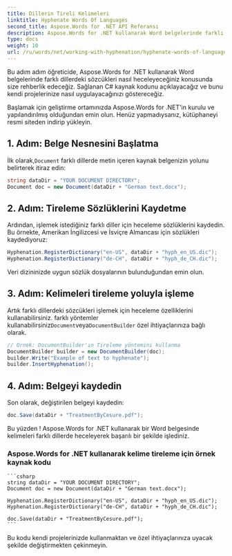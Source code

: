 ```yaml
---
title: Dillerin Tireli Kelimeleri
linktitle: Hyphenate Words Of Languages
second_title: Aspose.Words for .NET API Referansı
description: Aspose.Words for .NET kullanarak Word belgelerinde farklı dillerdeki sözcükleri nasıl heceleyeceğinizi öğrenin.
type: docs
weight: 10
url: /ru/words/net/working-with-hyphenation/hyphenate-words-of-languages/
---
```


Bu adım adım öğreticide, Aspose.Words for .NET kullanarak Word belgelerinde farklı dillerdeki sözcükleri nasıl heceleyeceğiniz konusunda size rehberlik edeceğiz. Sağlanan C# kaynak kodunu açıklayacağız ve bunu kendi projelerinize nasıl uygulayacağınızı göstereceğiz.

Başlamak için geliştirme ortamınızda Aspose.Words for .NET'in kurulu ve yapılandırılmış olduğundan emin olun. Henüz yapmadıysanız, kütüphaneyi resmi siteden indirip yükleyin.

## 1. Adım: Belge Nesnesini Başlatma

 İlk olarak,`Document` farklı dillerde metin içeren kaynak belgenizin yolunu belirterek itiraz edin:

```csharp
string dataDir = "YOUR DOCUMENT DIRECTORY";
Document doc = new Document(dataDir + "German text.docx");
```

## 2. Adım: Tireleme Sözlüklerini Kaydetme

Ardından, işlemek istediğiniz farklı diller için heceleme sözlüklerini kaydedin. Bu örnekte, Amerikan İngilizcesi ve İsviçre Almancası için sözlükleri kaydediyoruz:

```csharp
Hyphenation.RegisterDictionary("en-US", dataDir + "hyph_en_US.dic");
Hyphenation.RegisterDictionary("de-CH", dataDir + "hyph_de_CH.dic");
```

Veri dizininizde uygun sözlük dosyalarının bulunduğundan emin olun.

## 3. Adım: Kelimeleri tireleme yoluyla işleme

 Artık farklı dillerdeki sözcükleri işlemek için heceleme özelliklerini kullanabilirsiniz. farklı yöntemler kullanabilirsiniz`Document`veya`DocumentBuilder` özel ihtiyaçlarınıza bağlı olarak.

```csharp
// Örnek: DocumentBuilder'ın Tireleme yöntemini kullanma
DocumentBuilder builder = new DocumentBuilder(doc);
builder.Write("Example of text to hyphenate");
builder.InsertHyphenation();
```

## 4. Adım: Belgeyi kaydedin

Son olarak, değiştirilen belgeyi kaydedin:

```csharp
doc.Save(dataDir + "TreatmentByCesure.pdf");
```

Bu yüzden ! Aspose.Words for .NET kullanarak bir Word belgesinde kelimeleri farklı dillerde heceleyerek başarılı bir şekilde işlediniz.

### Aspose.Words for .NET kullanarak kelime tireleme için örnek kaynak kodu

	```csharp
	string dataDir = "YOUR DOCUMENT DIRECTORY";
	Document doc = new Document(dataDir + "German text.docx");

	Hyphenation.RegisterDictionary("en-US", dataDir + "hyph_en_US.dic");
	Hyphenation.RegisterDictionary("de-CH", dataDir + "hyph_de_CH.dic");

	doc.Save(dataDir + "TreatmentByCesure.pdf");
	```

Bu kodu kendi projelerinizde kullanmaktan ve özel ihtiyaçlarınıza uyacak şekilde değiştirmekten çekinmeyin.
